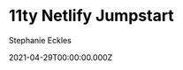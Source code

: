 ---
title: 11ty Netlify Jumpstart
github: https://github.com/5t3ph/11ty-netlify-jumpstart
demo: https://11ty-netlify-jumpstart.netlify.app/
license: ISC
author: Stephanie Eckles
author_link: ''
author_twitter: 5t3ph
author_github: 5t3ph
date: 2021-04-29T00:00:00.000Z
ssg:
  - Eleventy
cms:
  - Netlifycms
css:
archetype:
  - Other
services: null
hosting:
  - Netlify
  - Vercel
description: >-
  Quickly launch an 11ty-generated static site. Includes a minimal Sass
  framework, and generated sitemap, RSS feed, and social share preview images.
stale: false
disabled: false
disabled_reason: null
draft: false
---